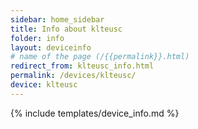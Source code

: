```yaml
---
sidebar: home_sidebar
title: Info about klteusc
folder: info
layout: deviceinfo
# name of the page (/{{permalink}}.html)
redirect_from: klteusc_info.html
permalink: /devices/klteusc/
device: klteusc
---
```

{% include templates/device_info.md %}
